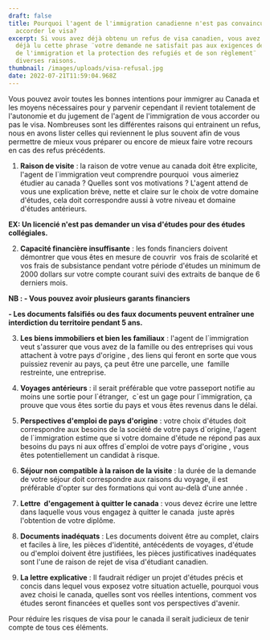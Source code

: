 ```yaml
---
draft: false
title: Pourquoi l'agent de l'immigration canadienne n'est pas convaincu de vous
  accorder le visa?
excerpt: Si vous avez déjà obtenu un refus de visa canadien, vous avez sûrement
  déjà lu cette phrase ¨votre demande ne satisfait pas aux exigences de la loi
  de l'immigration et la protection des refugiés et de son règlement¨  pour
  diverses raisons.
thumbnail: /images/uploads/visa-refusal.jpg
date: 2022-07-21T11:59:04.968Z
---
```

Vous pouvez avoir toutes les bonnes intentions pour immigrer au Canada et les moyens nécessaires pour y parvenir cependant il revient totalement de l'autonomie et du jugement de l'agent de l'immigration de vous accorder ou pas le visa. Nombreuses sont les différentes raisons qui entrainent un refus, nous en avons lister celles qui reviennent le plus souvent afin de vous permettre de mieux vous préparer ou encore de mieux faire votre recours en cas des refus précédents. 

1. **Raison de visite** : la raison de votre venue au canada doit être explicite, l'agent de l`immigration veut comprendre pourquoi  vous aimeriez étudier au canada ? Quelles sont vos motivations ? L'agent attend de vous une explication brève, nette et claire sur le choix de votre domaine d'études, cela doit correspondre aussi à votre niveau et domaine d'études antérieurs.

**EX: Un licencié n'est pas demander un visa d'études pour des études collégiales.** 

2. **Capacité financière insuffisante** : les fonds financiers doivent démontrer que vous êtes en mesure de couvrir  vos frais de scolarité et vos frais de subsistance pendant votre période d'études un minimum de 2000 dollars sur votre compte courant suivi des extraits de banque de 6 derniers mois. 

**NB : - Vous pouvez avoir plusieurs garants financiers**

**\- Les documents falsifiés ou des faux documents peuvent entraîner une interdiction du territoire pendant 5 ans.**                   

3. **Les biens immobiliers et bien les familiaux** : l'agent de l`immigration veut s'assurer que vous avez de la famille ou des entreprises qui vous attachent à votre pays d'origine , des liens qui feront en sorte que vous puissiez revenir au pays, ça peut être une parcelle, une  famille restreinte, une entreprise.  

4. **Voyages antérieurs** : il serait préférable que votre passeport notifie au moins une sortie pour l\`étranger,  c\`est un gage pour l`immigration, ça prouve que vous êtes sortie du pays et vous êtes revenus dans le délai.

5. **Perspectives d'emploi de pays d'origine** : votre choix d'études doit correspondre aux besoins de la société de votre pays d\`origine, l'agent de l\`immigration estime que si votre domaine d'étude ne répond pas aux besoins du pays ni aux offres d`emploi de votre pays d'origine , vous êtes potentiellement un candidat à risque. 

6. **Séjour non compatible à la raison de la visite** : la durée de la demande de votre séjour doit correspondre aux raisons du voyage, il est préférable d'opter sur des formations qui vont au-delà d'une année .

7. **Lettre  d'engagement à quitter le canada** : vous devez écrire une lettre dans laquelle vous vous engagez à quitter le canada  juste après l'obtention de votre diplôme.

8. **Documents inadéquats** : Les documents doivent être au complet, clairs et faciles à lire, les pièces d'identité, antécédents de voyages, d'étude ou d'emploi doivent être justifiées, les pièces justificatives inadéquates sont l'une de raison de rejet de visa d'étudiant canadien. 

9. **La lettre explicative** : Il faudrait rédiger un projet d'études précis et concis dans lequel vous exposez votre situation actuelle, pourquoi vous avez choisi le canada, quelles sont vos réelles intentions, comment vos études seront financées et quelles sont vos perspectives d'avenir. 

Pour réduire les risques de visa pour le canada il serait judicieux de tenir compte de tous ces éléments.